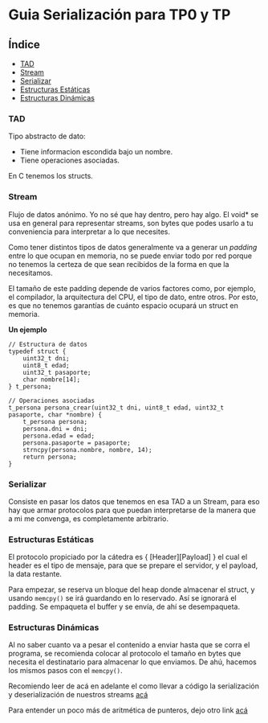 # Guia Serialización para TP0 y TP

## Índice
- [TAD](#tad)
- [Stream](#stream)
- [Serializar](#serializar)
- [Estructuras Estáticas](#estructuras-estáticas)
- [Estructuras Dinámicas](#estructuras-dinámicas)

### TAD

Tipo abstracto de dato:
- Tiene informacion escondida bajo un nombre.
- Tiene operaciones asociadas.

En C tenemos los structs.

### Stream

Flujo de datos anónimo. Yo no sé que hay dentro, pero hay algo. El void* se usa en general para representar streams, son bytes que podes usarlo a tu conveniencia para interpretar a lo que necesites.

Como tener distintos tipos de datos generalmente va a generar un *padding* entre lo que ocupan en memoria, no se puede enviar todo por red porque no tenemos la certeza de que sean recibidos de la forma en que la necesitamos.

El tamaño de este padding depende de varios factores como, por ejemplo, el compilador, la arquitectura del CPU, el tipo de dato, entre otros. Por esto, es que no tenemos garantías de cuánto espacio ocupará un struct en memoria.

**Un ejemplo**
```
// Estructura de datos
typedef struct {
    uint32_t dni;
    uint8_t edad;
    uint32_t pasaporte;
    char nombre[14];
} t_persona;

// Operaciones asociadas
t_persona persona_crear(uint32_t dni, uint8_t edad, uint32_t pasaporte, char *nombre) {
    t_persona persona;
    persona.dni = dni;
    persona.edad = edad;
    persona.pasaporte = pasaporte;
    strncpy(persona.nombre, nombre, 14);
    return persona;
}
```

### Serializar

Consiste en pasar los datos que tenemos en esa TAD a un Stream, para eso hay que armar protocolos para que puedan interpretarse de la manera que a mi me convenga, es completamente arbitrario.

### Estructuras Estáticas

El protocolo propiciado por la cátedra es { [Header][Payload] } el cual el header es el tipo de mensaje, para que se prepare el servidor, y el payload, la data restante.

Para empezar, se reserva un bloque del heap donde almacenar el struct, y usando `memcpy()` se irá guardando en lo reservado. Así se ignorará el padding. Se empaqueta el buffer y se envía, de ahí se desempaqueta.

### Estructuras Dinámicas

Al no saber cuanto va a pesar el contenido a enviar hasta que se corra el programa, se recomienda colocar al protocolo el tamaño en bytes que necesita el destinatario para almacenar lo que enviamos. De ahú, hacemos los mismos pasos con el `memcpy()`.

Recomiendo leer de acá en adelante el como llevar a código la serialización y deserialización de nuestros streams [acá](https://docs.utnso.com.ar/guias/linux/serializacion#serialicemos)

Para entender un poco más de aritmética de punteros, dejo otro link [acá](https://docs.utnso.com.ar/guias/programacion/punteros)
